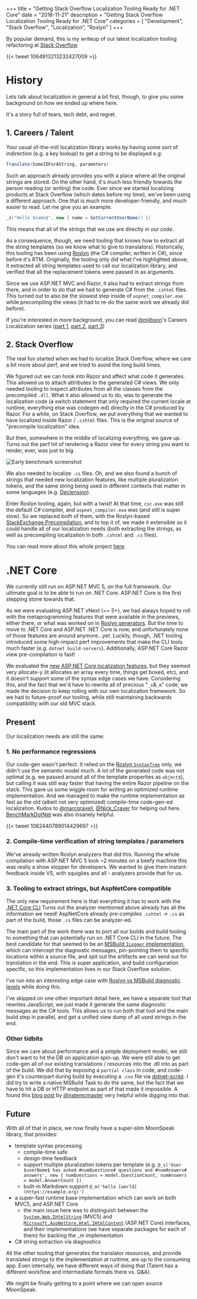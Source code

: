 +++
title = "Getting Stack Overflow Localization Tooling Ready for .NET Core"
date = "2018-11-21"
description = "Getting Stack Overflow Localization Tooling Ready for .NET Core"
categories = [ "Development", "Stack Overflow", "Localization", "Roslyn" ]
+++

By popular demand, this is my writeup of our latest localization tooling refactoring at [Stack Overflow](https://stackoverflow.com)

{{< tweet 1064913213232427009 >}}

<!--more-->

# History

Lets talk about localization in general a bit first, though, to give you some background on how we ended up where here.

It's a story full of tears, tech debt, and regret.

## 1. Careers / Talent

Your usual of-the-mill localization library works by having some sort of indirection (e.g. a key lookup) to get a string to be displayed e.g:

```csharp
Translate(SomeIDForAString, parameters)
```

Such an approach already provides you with a place where all the original strings are stored.
On the other hand, it's much less friendly towards the person reading (or writing) the code.
Ever since we started localizing products at Stack Overflow (which dates before my time), we've been using a different approach.
One that is much more developer-friendly, and much easier to read.
Let me give you an example:

```csharp
_s("Hello $name$", new { name = GetCurrentUserName() })
```

This means that all of the strings that we use are directly _in our code_.

As a consequence, though, we need tooling that knows how to extract all the string templates (so we know what to give to translators).
Historically, this tooling has been using [Roslyn](https://github.com/dotnet/roslyn) (the C# compiler, written in C#), since before it's RTM.
Originally, the tooling only did what I've highlighted above;
it extracted all string templates used to call our localization library, and verified that all the replacement tokens were passed in as arguments.

Since we use ASP.NET MVC and Razor, it also had to extract strings from there, and in order to do that we had to generate C# from the `.cshtml` files.
This turned out to also be the slowest step inside of `aspnet_compiler.exe` while precompiling the views (it had to re-do the same work we already did before).

If you're interested in more background, you can read [@mjibson](https://twitter.com/mjibson)'s Careers Localization series ([part 1](https://mattjibson.com/careers-localization/), [part 2](https://mattjibson.com/careers-api/), [part 3](https://mattjibson.com/careers-extraction/))

## 2. Stack Overflow

The real fun started when we had to localize Stack Overflow, where we care a bit more about perf, and we tried to avoid the long build times.

We figured out we can hook into Razor and affect what code it generates.
This allowed us to attach attributes to the generated C# views.
We only needed tooling to inspect attributes from all the classes from the precompiled `.dll`.
What it also allowed us to do, was to generate the localization code (a switch statement that only required the current locale at runtime, everything else was codegen-ed) directly in the C# produced by Razor.
For a while, on Stack Overflow, we put everything that we wanted to have localized inside Razor / `.cshtml` files.
This is the original source of "precompile localization" idea.

But then, somewhere in the middle of localizing everything, we gave up.
Turns out the perf hit of rendering a Razor view for every string you want to render, ever, was just to big.

![Early benchmark screenshot](https://i.stack.imgur.com/GBKKS.png)

We also needed to localize `.cs` files.
Oh, and we also found a bunch of strings that needed new localization features, like multiple pluralization tokens, and the same string being used in different contexts that matter in some languages (e.g. [Declension](https://en.wikipedia.org/wiki/Declension)).

Enter Roslyn tooling, again, but with a twist!
At that time, `csc.exe` was still the default C# compiler, and `aspnet_compiler.exe` was (and still is super slow).
So we replaced _both_ of them, with the Roslyn-based [StackExchange.Precompilation](https://github.com/StackExchange/StackExchange.Precompilation), and to top it of, we made it extensible so it could handle all of our localization needs (both extracting the strings, as well as precompiling localization in both `.cshtml` and `.cs` files).

You can read more about this whole project [here](https://stackoverflow.blog/2015/07/23/announcing-stackexchange-precompilation/).

# .NET Core

We currently still run on ASP.NET MVC 5, on the full framework. Our ultimate goal is to be able to run on .NET Core. ASP.NET Core is the first stepping stone towards that.

As we were evaluating ASP.NET vNext (== 5+), we had always hoped to roll with the metaprogramming features that were available in the previews, either there, or what was worked on in [Roslyn generators](https://github.com/dotnet/roslyn/blob/master/docs/features/generators.md).
But the time to move to .NET Core and ASP.NET .NET Core is now, and unfortunately none of those features are around anymore...yet.
Luckily, though, .NET tooling introduced some high-impact perf improvements that make the CLI tools much faster (e.g. `dotnet build-servers`).
Additionally, ASP.NET Core Razor view pre-compilation is fast!

We evaluated the [new ASP.NET Core localization features](https://docs.microsoft.com/en-us/aspnet/core/fundamentals/localization?view=aspnetcore-2.1&viewFallbackFrom=asp%E2%80%8C%E2%80%8Bnetcore-2.1), but they seemed very allocate-y (it allocates an array every time, things get boxed, etc), and it doesn't support some of the syntax edge cases we have.
Considering this, and the fact that we'd have to rewrite all of precious "`_s`&`_m`" code, we made the decision to keep rolling with our own localization framework.
So we had to future-proof our tooling, while still maintaining backwards compatibility with our old MVC stack.

## Present

Our localization needs are still the same:

### 1. No performance regressions
Our code-gen wasn't perfect.
It relied on the [Roslyn `SyntaxTree`](https://github.com/dotnet/roslyn/wiki/Getting-Started-C%23-Syntax-Analysis) only, we didn't use the semantic model much.
A lot of the generated code was not optimal (e.g. we passed around all of the template properties as `object`s), but calling it was still way faster that having the entire Razor pipeline on the stack.
This gave us some wiggle room for writing an optimized runtime implementation.
And we managed to make the runtime implementation as fast as the old (albeit not very optimized) compile-time code-gen-ed localization.
Kudos to [@marcgravell](https://twitter.com/marcgravell), [@Nick_Craver](https://twitter.com/Nick_Craver) for helping out here. [BenchMarkDotNet](https://github.com/dotnet/BenchmarkDotNet) was also insanely helpful.

{{< tweet 1062440789014429697 >}}

### 2. Compile-time verification of string templates / parameters

We've already written Roslyn analyzers that did this.
Running the whole compilation with ASP.NET MVC 5 took ~2 minutes on a beefy machine this was really a show stopper for developers. We wanted to give them instant-feedback inside VS, with squiglies and all - analyzers provide that for us.

### 3. Tooling to extract strings, but AspNetCore compatible

The only new requirement here is that everything it has to work with the [.NET Core CLI](https://github.com/dotnet/cli/)
Turns out the analyzer mentioned above already has all the information we need!
AspNetCore already pre-compiles `.cshtml` -> `.cs` as part of the build, those `.cs` files can be analyzer-ed.

The main part of the work there was to port all our builds and build tooling to something that can potentially run on .NET Core CLI in the future.
The best candidate for that seemed to be an [MSBuild `ILogger` implementation](https://docs.microsoft.com/en-us/visualstudio/msbuild/build-loggers?view=vs-2017), which can intercept the diagnostic messages, pin-pointing them to specific locations within a source file, and spit out the artifacts we can send out for translation in the end.
This is super application, and build configuration specific, so this implementation lives in our Stack Overflow solution.

I've run into an interesting edge case with [Roslyn vs MSBuild diagnostic levels](https://github.com/dotnet/roslyn/issues/30637) while doing this.

I've skipped on one other important detail here, we have a separate tool that rewrites JavaScript, we just made it generate the same diagnostic messages as the C# tools.
This allows us to run both that tool and the main build step in parallel, and get a unified view dump of all used strings in the end.

### Other tidbits
Since we care about performance and a simple deployment model, we still don't want to hit the DB on application spin-up.
We were still able to get code-gen all of our existing translations / resources into the .dll into as part of the build.
We did that by exposing a `partial class` in code, and code-gen it's counterpart during build by executing a `.csx` file via [dotnet-script](https://github.com/filipw/dotnet-script).
I did try to write a native MSBuild Task to do the same, but the fact that we have to hit a DB or HTTP endpoint as part of that made it impossible.
A found this [blog post](https://natemcmaster.com/blog/2017/11/11/msbuild-task-with-dependencies/) by [@natemcmaster](https://twitter.com/natemcmaster) very helpful while digging into that.

## Future

With all of that in place, we now finally have a super-slim MoonSpeak library, that provides:

- template syntax processing
    - compile-time safe
    - design-time feedback
    - support multiple pluralization tokens per template (e.g. 
      `@_s('User $userName$ has asked #numQuestions# questions and #numAnswers# answers', new { numQuestions = model.QuestionCount, numAnswers = model.AnswerCount })`
    - built-in Markdown support
      `@_m('hello [world](https://example.org)')`
- a super-fast runtime base implementation which can work on both MVC5, and ASP.NET Core
    - the main issue here was to distinguish between the [`System.Web.IHtmlString`](https://docs.microsoft.com/en-us/dotnet/api/system.web.ihtmlstring) (MVC5) and [`Microsoft.AspNetCore.Html.IHtmlContent`](https://docs.microsoft.com/en-us/dotnet/api/microsoft.aspnetcore.html.ihtmlcontent) (ASP.NET Core) interfaces, and their implementations (we have separate packages for each of them) for backing the _m implementation
- C# string extraction via diagnostics

All the other tooling that generates the translator resources, and provide translated strings to the implementation at runtime, are up to the consuming app.
Even internally, we have different ways of doing that (Talent has a different workflow and intermediate formats there vs. Q&A).

We might be finally getting to a point where we can open source MoonSpeak.
